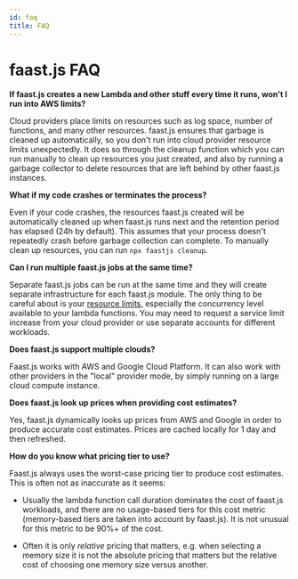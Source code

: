 ```yaml
---
id: faq
title: FAQ
---
```


# faast.js FAQ

**If faast.js creates a new Lambda and other stuff every time it runs, won't I run into AWS limits?**

Cloud providers place limits on resources such as log space, number of functions, and many other resources. faast.js ensures that garbage is cleaned up automatically, so you don't run into cloud provider resource limits unexpectedly. It does so through the cleanup function which you can run manually to clean up resources you just created, and also by running a garbage collector to delete resources that are left behind by other faast.js instances.

**What if my code crashes or terminates the process?**

Even if your code crashes, the resources faast.js created will be automatically cleaned up when faast.js runs next and the retention period has elapsed (24h by default). This assumes that your process doesn't repeatedly crash before garbage collection can complete. To manually clean up resources, you can run `npx faastjs cleanup`.

**Can I run multiple faast.js jobs at the same time?**

Separate faast.js jobs can be run at the same time and they will create separate infrastructure for each faast.js module. The only thing to be careful about is your [resource limits](https://docs.aws.amazon.com/lambda/latest/dg/limits.html), especially the concurrency level available to your lambda functions. You may need to request a service limit increase from your cloud provider or use separate accounts for different workloads.

**Does faast.js support multiple clouds?**

Faast.js works with AWS and Google Cloud Platform. It can also work with other providers in the "local" provider mode, by simply running on a large cloud compute instance.

**Does faast.js look up prices when providing cost estimates?**

Yes, faast.js dynamically looks up prices from AWS and Google in order to produce accurate cost estimates. Prices are cached locally for 1 day and then refreshed.

**How do you know what pricing tier to use?**

Faast.js always uses the worst-case pricing tier to produce cost estimates. This is often not as inaccurate as it seems:

- Usually the lambda function call duration dominates the cost of faast.js workloads, and there are no usage-based tiers for this cost metric (memory-based tiers are taken into account by faast.js). It is not unusual for this metric to be 90%+ of the cost.

- Often it is only _relative_ pricing that matters, e.g. when selecting a memory size it is not the absolute pricing that matters but the relative cost of choosing one memory size versus another.
